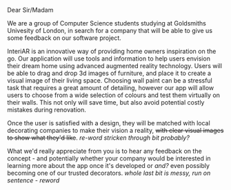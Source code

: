 Dear Sir/Madam

We are a group of Computer Science students studying at Goldsmiths Univesity of London, in search
for a company that will be able to give us some feedback on our software project.

InteriAR is an innovative way of providing home owners inspiration on the go.
Our application will use tools and information to help users envision their dream home
using advanced augmented reality technology. Users will be able to drag and drop 3d images
of furniture, and place it to create a visual image of their living space.
Choosing wall paint can be a stressful task that requires a great amount of detailing, however our app will allow users to
choose from a wide selection of colours and test them virtually on their walls. This not only will
save time, but also avoid potential costly mistakes during renovation.

Once the user is satisfied with a design, they will be matched with local decorating companies to make their vision a reality,
~~with clear visual images to show what they'd like~~.    _re-word stricken through bit probably?_

What we'd really appreciate from you is to hear any feedback on the concept - and potentially whether your company would be interested
in learning more about the app once it's developed or _and?_ even possibly becoming one of our trusted decorators.
_whole last bit is messy, run on sentence - reword_

